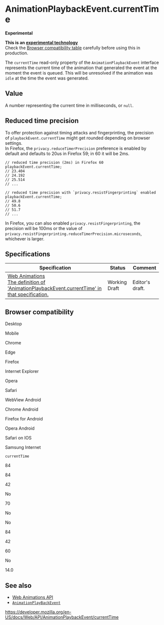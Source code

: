 # AnimationPlaybackEvent.currentTime

**Experimental**

**This is an [experimental technology](https://developer.mozilla.org/en-US/docs/MDN/Guidelines/Conventions_definitions#experimental)**  
Check the [Browser compatibility table](#browser_compatibility) carefully before using this in production.

The `currentTime` read-only property of the `AnimationPlaybackEvent` interface represents the current time of the animation that generated the event at the moment the event is queued. This will be unresolved if the animation was `idle` at the time the event was generated.

## Value

A number representing the current time in milliseconds, or `null`.

## Reduced time precision

To offer protection against timing attacks and fingerprinting, the precision of `playbackEvent.currentTime` might get rounded depending on browser settings.  
In Firefox, the `privacy.reduceTimerPrecision` preference is enabled by default and defaults to 20us in Firefox 59; in 60 it will be 2ms.

    // reduced time precision (2ms) in Firefox 60
    playbackEvent.currentTime;
    // 23.404
    // 24.192
    // 25.514
    // ...

    // reduced time precision with `privacy.resistFingerprinting` enabled
    playbackEvent.currentTime;
    // 49.8
    // 50.6
    // 51.7
    // ...

In Firefox, you can also enabled `privacy.resistFingerprinting`, the precision will be 100ms or the value of `privacy.resistFingerprinting.reduceTimerPrecision.microseconds`, whichever is larger.

## Specifications

<table><thead><tr class="header"><th>Specification</th><th>Status</th><th>Comment</th></tr></thead><tbody><tr class="odd"><td><a href="https://drafts.csswg.org/web-animations-1/#dom-animationplaybackevent-currenttime">Web Animations<br />
<span class="small">The definition of 'AnimationPlaybackEvent.currentTime' in that specification.</span></a></td><td><span class="spec-wd">Working Draft</span></td><td>Editor's draft.</td></tr></tbody></table>

## Browser compatibility

Desktop

Mobile

Chrome

Edge

Firefox

Internet Explorer

Opera

Safari

WebView Android

Chrome Android

Firefox for Android

Opera Android

Safari on IOS

Samsung Internet

`currentTime`

84

84

42

No

70

No

No

84

42

60

No

14.0

## See also

- [Web Animations API](../web_animations_api)
- [`AnimationPlayBackEvent`](../animationplaybackevent)

<a href="https://developer.mozilla.org/en-US/docs/Web/API/AnimationPlaybackEvent/currentTime" class="_attribution-link">https://developer.mozilla.org/en-US/docs/Web/API/AnimationPlaybackEvent/currentTime</a>
